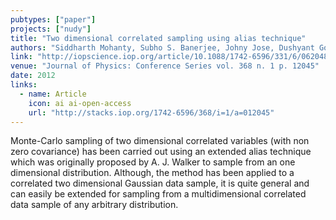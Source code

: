 ```yaml
---
pubtypes: ["paper"]
projects: ["nudy"]
title: "Two dimensional correlated sampling using alias technique"
authors: "Siddharth Mohanty, Subho S. Banerjee, Johny Jose, Dushyant Goyal, Ajit K. Mohanty and Federico Carminati"
link: "http://iopscience.iop.org/article/10.1088/1742-6596/331/6/062048"
venue: "Journal of Physics: Conference Series vol. 368 n. 1 p. 12045"
date: 2012
links:
  - name: Article
    icon: ai ai-open-access
    url: "http://stacks.iop.org/1742-6596/368/i=1/a=012045"
---
```


Monte-Carlo sampling of two dimensional correlated variables (with non zero covariance) has been carried out using an
extended alias technique which was originally proposed by A. J. Walker to sample from an one dimensional distribution.
Although, the method has been applied to a correlated two dimensional Gaussian data sample, it is quite general and can
easily be extended for sampling from a multidimensional correlated data sample of any arbitrary distribution.
